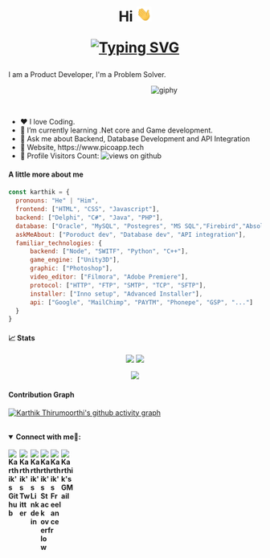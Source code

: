 <!--
<p align="center">
  <img src="https://github.com/thompsonemerson/thompsonemerson/raw/master/cover-thompson.png" height="200"/>
</p>

<hr>
-->

<h1 align="center">Hi <img src="https://raw.githubusercontent.com/ABSphreak/ABSphreak/master/gifs/Hi.gif" width="30px"> 

<p align="center">  
  
[![Typing SVG](https://readme-typing-svg.herokuapp.com?color=%2336BCF7&size=30&lines=It's+Karthik+Thirumoorthi;I'm+a+Product+Developer...;I'm+a+Freelancer...;and+I'm+a+Blogger)](https://git.io/typing-svg)
</p>
</h1>
<!--
<img src="https://komarev.com/ghpvc/?username=yuvankarthik&label=Profile Views&color=brightgreen&style=flat-square" alt="views on github" />
-->
<p>I am a Product Developer, I'm a Problem Solver.</p>
 

[<img align='right' src="https://media.giphy.com/media/M9gbBd9nbDrOTu1Mqx/giphy.gif" width="220" alt="giphy">](https://t.me/voko_aleksey)

  
<p style="font-size:8vw;">  
<ul>
  <li>❤️ I love Coding.</li>
  <li>🌱 I’m currently learning .Net core and Game development.</li>
  <li>💼 Ask me about Backend, Database Development and API Integration</li>
  <li>🧐 Website, https://www.picoapp.tech</li>
  <li>🎢 Profile Visitors Count: <img src="https://komarev.com/ghpvc/?username=yuvankarthik&label=Views&color=brightgreen&style=flat-square" alt="views on github" />    </li>
  
</ul>

#### A little more about me
```javascript
const karthik = {
  pronouns: "He" | "Him",
  frontend: ["HTML", "CSS", "Javascript"],
  backend: ["Delphi", "C#", "Java", "PHP"],
  database: ["Oracle", "MySQL", "Postegres", "MS SQL","Firebird","Absolute DB"],
  askMeAbout: ["Poroduct dev", "Database dev", "API integration"],
  familiar_technologies: {      
      backend: ["Node", "SWITF", "Python", "C++"],
      game_engine: ["Unity3D"],
      graphic: ["Photoshop"],
      video_editor: ["Filmora", "Adobe Premiere"],
      protocol: ["HTTP", "FTP", "SMTP", "TCP", "SFTP"],
      installer: ["Inno setup", "Advanced Installer"],
      api: ["Google", "MailChimp", "PAYTM", "Phonepe", "GSP", "..."]     
  }
}
```
     
#### 📈 Stats

<p align="center">  
  <img width="48%" src="https://github-readme-stats.vercel.app/api?username=yuvankarthik&show_icons=true&theme=tokyonight" /> 
  <img width="48%" src="https://github-readme-streak-stats.herokuapp.com/?user=yuvankarthik&theme=tokyonight" />  
</p>
<p align="center">
  <img src="https://github-readme-stats.vercel.app/api/top-langs?username=yuvankarthik&show_icons=true&locale=en&layout=compact&theme=tokyonight" />
</p>


#### Contribution Graph

[![Karthik Thirumoorthi's github activity graph](https://activity-graph.herokuapp.com/graph?username=yuvankarthik&theme=react-dark)](https://github.com/yuvankarthik/github-readme-activity-graph)

</br>

<details open>
<summary><b> Connect with me🤝: <b></summary>  

<br/>

<!--a href="https://t.me/username">
  <img align="left" alt="Karthik's Telegram" width="22px" src="https://web.telegram.org/img/logo_share.png" />
</a-->

<a href="https://github.com/yuvankarthik">
  <img align="left" alt="Karthik's Github" width="22px" src="https://upload.wikimedia.org/wikipedia/commons/thumb/a/ae/Github-desktop-logo-symbol.svg/1024px-Github-desktop-logo-symbol.svg.png" />
</a>

<!--a href="https://instagram.com/username/">
  <img align="left" alt="Karthik's Instagram" width="22px" src="https://upload.wikimedia.org/wikipedia/commons/thumb/a/a5/Instagram_icon.png/600px-Instagram_icon.png" />
</a-->

<!--a href="https://www.facebook.com/people/username/userid">
  <img align="left" alt="Karthik's Facebook" width="22px" src="https://facebookbrand.com/wp-content/uploads/2019/04/f_logo_RGB-Hex-Blue_512.png?w=512&h=512" />
</a-->

<a href="https://twitter.com/imkarthik22">
  <img align="left" alt="Karthik's Twitter" width="22px" src="https://cdn2.iconfinder.com/data/icons/metro-uinvert-dock/256/Twitter_NEW.png" />
</a>

<a href="https://linkedin.com/in/karthikapptech/">
  <img align="left" alt="Karthik's Linkdein" width="20px" src="https://cdn3.iconfinder.com/data/icons/inficons/512/linkedin.png" />
</a>
  
<a href="https://stackoverflow.com/users/2717362/karthik">
  <img align="left" alt="Karthik's Stack overflow" width="20px" src="https://cdn3.iconfinder.com/data/icons/inficons/512/stackoverflow.png" />
</a>  
  
<a href="https://www.freelancer.com/u/agilekarthik">
  <img align="left" alt="Karthik's Freelancer" width="21px" src="https://i.ibb.co/6b3cdp0/freelance.png" />
</a>  
  
<a target="_blank" href="mailto:karthikjune90@gmail.com">
  <img align="left" alt="Karthik's GMail" width="24px" src="https://i.ibb.co/PcLJrVG/icons8-gmail-48.png"></img>
</a>
  
<br/>

</details>
